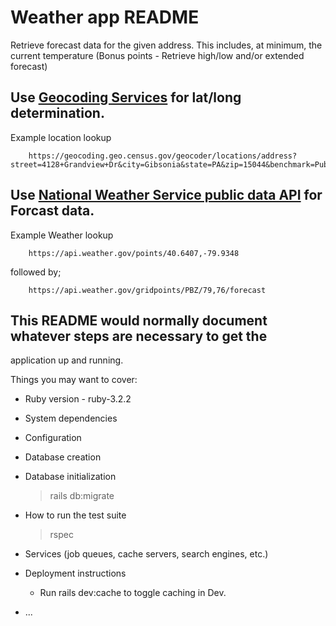# Weather app README

Retrieve forecast data for the given address. This includes, at minimum, the current temperature (Bonus points - Retrieve high/low and/or extended forecast)

## Use [Geocoding Services](https://geocoding.geo.census.gov/geocoder/Geocoding_Services_API.html) for lat/long determination.

Example location lookup

        https://geocoding.geo.census.gov/geocoder/locations/address?street=4128+Grandview+Dr&city=Gibsonia&state=PA&zip=15044&benchmark=Public_AR_Current&format=json

## Use [National Weather Service public data API](https://weather-gov.github.io/api/) for Forcast data.

Example Weather lookup

        https://api.weather.gov/points/40.6407,-79.9348

followed by;

        https://api.weather.gov/gridpoints/PBZ/79,76/forecast


## This README would normally document whatever steps are necessary to get the
application up and running.

Things you may want to cover:

* Ruby version - ruby-3.2.2

* System dependencies

* Configuration

* Database creation

* Database initialization

    > rails db:migrate

* How to run the test suite

    > rspec

* Services (job queues, cache servers, search engines, etc.)

* Deployment instructions
    - Run rails dev:cache to toggle caching in Dev.

* ...

